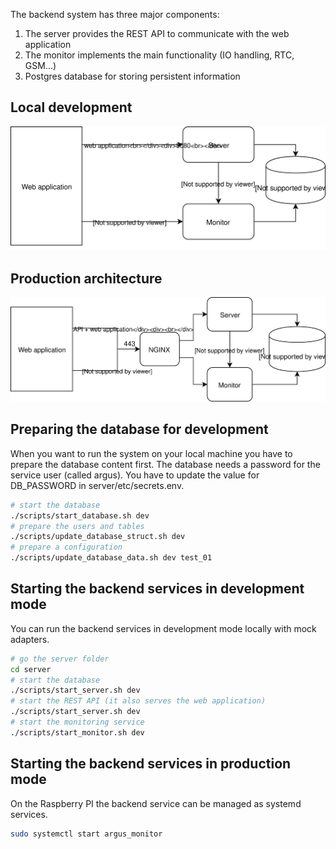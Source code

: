 The backend system has three major components:

1. The server provides the REST API to communicate with the web application
2. The monitor implements the main functionality (IO handling, RTC, GSM...)
3. Postgres database for storing persistent information

## Local development

![local development](images/local_development.svg)

## Production architecture

![production](images/production.svg)

## Preparing the database for development

When you want to run the system on your local machine you have to prepare the database content first.
The database needs a password for the service user (called argus). You have to update the value 
for DB_PASSWORD in server/etc/secrets.env.

```bash
# start the database
./scripts/start_database.sh dev
# prepare the users and tables
./scripts/update_database_struct.sh dev
# prepare a configuration
./scripts/update_database_data.sh dev test_01
```

## Starting the backend services in development mode

You can run the backend services in development mode locally with mock adapters.

```bash
# go the server folder
cd server
# start the database
./scripts/start_server.sh dev
# start the REST API (it also serves the web application)
./scripts/start_server.sh dev
# start the monitoring service
./scripts/start_monitor.sh dev
```

## Starting the backend services in production mode

On the Raspberry PI the backend service can be managed as systemd services.

```bash
sudo systemctl start argus_monitor
```
